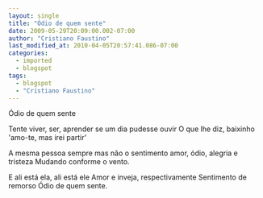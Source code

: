```yaml
---
layout: single
title: "Ódio de quem sente"
date: 2009-05-29T20:09:00.002-07:00
author: "Cristiano Faustino"
last_modified_at: 2010-04-05T20:57:41.086-07:00
categories:
  - imported
  - blogspot
tags:
  - blogspot
  - "Cristiano Faustino"
---
```


Ódio de quem sente

Tente viver, ser, aprender
se um dia pudesse ouvir
O que lhe diz, baixinho
'amo-te, mas irei partir'

A mesma pessoa sempre
mas não o sentimento
amor, ódio, alegria e tristeza
Mudando conforme o vento.

E ali está ela, ali está ele
Amor e inveja, respectivamente
Sentimento de remorso
Ódio de quem sente.